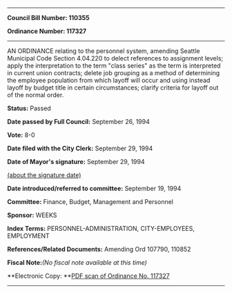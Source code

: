 

********

**Council Bill Number: 110355**
   
**Ordinance Number: 117327**
********

 AN ORDINANCE relating to the personnel system, amending Seattle Municipal Code Section 4.04.220 to delect references to assignment levels; apply the interpretation to the term "class series" as the term is interpreted in current union contracts; delete job grouping as a method of determining the employee population from which layoff will occur and using instead layoff by budget title in certain circumstances; clarify criteria for layoff out of the normal order.

**Status:** Passed
   
**Date passed by Full Council:** September 26, 1994
   
**Vote:** 8-0
   
**Date filed with the City Clerk:** September 29, 1994
   
**Date of Mayor's signature:** September 29, 1994
   
[(about the signature date)](/~public/approvaldate.htm)
   
   
   
**Date introduced/referred to committee:** September 19, 1994
   
**Committee:** Finance, Budget, Management and Personnel
   
**Sponsor:** WEEKS
   
   
**Index Terms:** PERSONNEL-ADMINISTRATION, CITY-EMPLOYEES, EMPLOYMENT

**References/Related Documents:** Amending Ord 107790, 110852

**Fiscal Note:**_(No fiscal note available at this time)_

**Electronic Copy: **[PDF scan of Ordinance No. 117327](/~archives/Ordinances/Ord_117327.pdf)

********

